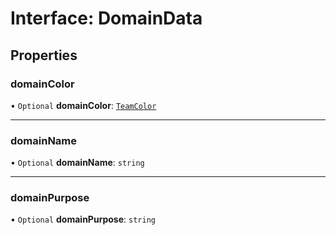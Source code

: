 # Interface: DomainData

## Properties

### domainColor

• `Optional` **domainColor**: [`TeamColor`](../enums/TeamColor.md)

___

### domainName

• `Optional` **domainName**: `string`

___

### domainPurpose

• `Optional` **domainPurpose**: `string`
